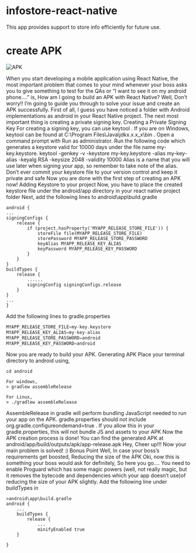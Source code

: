 # infostore-react-native

This app provides support to store info efficiently for future use.

# create APK

![APK](https://medium.com/@hasangi/making-a-signed-apk-for-your-react-native-application-98e8529678db)

When you start developing a mobile application using React Native, the most important problem that comes to your mind whenever your boss asks you to give something to test for the QAs or “I want to see it on my android phone….” is,
How am I going to build an APK with React Native?
Well, Don’t worry!! I’m going to guide you through to solve your issue and create an APK successfully.
First of all, I guess you have noticed a folder with Android implementations as android in your React Native project.
The next most important thing is creating a private signing key.
Creating a Private Signing Key
For creating a signing key, you can use keytool .
If you are on Windows, keytool can be found at C:\Program Files\Java\jdkx.x.x_x\bin . Open a command prompt with Run as administrator.
Run the following code which generates a keystore valid for 10000 days under the file name my-key.keystore.
keytool -genkey -v -keystore my-key.keystore -alias my-key-alias -keyalg RSA -keysize 2048 -validity 10000
Alias is a name that you will use later when signing your app, so remember to take note of the alias.
Don’t ever commit your keystore file to your version control and keep it private and safe
Now you are done with the first step of creating an APK now!
Adding Keystore to your project
Now, you have to place the created keystore file under the android/app directory in your react native project folder
Next, add the following lines to android\app\build.gradle

```android
android {
...
signingConfigs {
    release {
        if (project.hasProperty('MYAPP_RELEASE_STORE_FILE')) {
            storeFile file(MYAPP_RELEASE_STORE_FILE)
            storePassword MYAPP_RELEASE_STORE_PASSWORD
            keyAlias MYAPP_RELEASE_KEY_ALIAS
            keyPassword MYAPP_RELEASE_KEY_PASSWORD
        }
    }
}
buildTypes {
    release {
        ......
        signingConfig signingConfigs.release
    }
}
...
}
```

Add the following lines to gradle.properties

```gradle
MYAPP_RELEASE_STORE_FILE=my-key.keystore
MYAPP_RELEASE_KEY_ALIAS=my-key-alias
MYAPP_RELEASE_STORE_PASSWORD=android
MYAPP_RELEASE_KEY_PASSWORD=android
```

Now you are ready to build your APK.
Generating APK
Place your terminal directory to android using,

```android
cd android

For windows,
> gradlew assembleRelease

For Linux,
> ./gradlew assembleRelease
```

AssembleRelease in gradle will perform bundling JavaScript needed to run your app on the APK.
gradle.properties should not include org.gradle.configureondemand=true . If you allow this in your gradle.properties, this will not bundle JS and assets to your APK
Now the APK creation process is done! You can find the generated APK at android/app/build/outputs/apk/app-release.apk
Hey, Cheer up!!! Now your main problem is solved! :)
Bonus Point
Well, In case your boss’s requirements get boosted,
Reducing the size of the APK
Oki, now this is something your boss would ask for definitely,
So here you go….
You need to enable Proguard which has some magic powers (well, not really magic, but it removes the bytecode and dependencies which your app doesn’t use)of reducing the size of your APK slightly.
Add the following line under buildTypes in 

```
>android\app\build.gradle
android {
    ... 
    buildTypes {
        release {
            ...
            minifyEnabled true
    }
    
}
```
